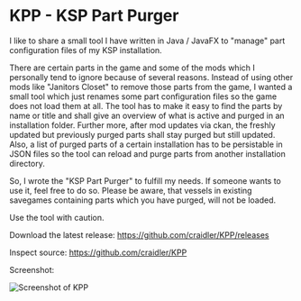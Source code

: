 # KPP - KSP Part Purger

I like to share a small tool I have written in Java / JavaFX to "manage" part configuration files of my KSP installation.

There are certain parts in the game and some of the mods which I personally tend to ignore because of several reasons. Instead of using other mods like "Janitors Closet" to remove those parts from the game, I wanted a small tool which just renames some part configuration files so the game does not load them at all. The tool has to make it easy to find the parts by name or title and shall give an overview of what is active and purged in an installation folder. Further more, after mod updates via ckan, the freshly updated but previously purged parts shall stay purged but still updated. Also, a list of purged parts of a certain installation has to be persistable in JSON files so the tool can reload and purge parts from another installation directory.

So, I wrote the "KSP Part Purger" to fulfill my needs. If someone wants to use it, feel free to do so. Please be aware, that vessels in existing savegames containing parts which you have purged, will not be loaded.

Use the tool with caution.

Download the latest release: https://github.com/craidler/KPP/releases

Inspect source: https://github.com/craidler/KPP

Screenshot:

![Screenshot of KPP](https://raw.githubusercontent.com/craidler/KPP/master/KPP.01.png)
